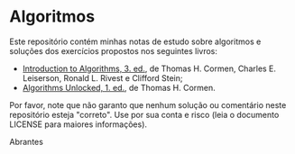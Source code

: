 # Algoritmos

Este repositório contém minhas notas de estudo sobre algoritmos e soluções dos exercícios
propostos nos seguintes livros:

* [Introduction to Algorithms, 3. ed.](https://mitpress.mit.edu/books/introduction-algorithms),
  de Thomas H. Cormen, Charles E. Leiserson, Ronald L. Rivest e Clifford Stein;
* [Algorithms Unlocked, 1. ed.](https://mitpress.mit.edu/books/algorithms-unlocked),
  de Thomas H. Cormen.

Por favor, note que não garanto que nenhum solução ou comentário neste repositório
esteja "correto". Use por sua conta e risco (leia o documento LICENSE para maiores informações).

Abrantes